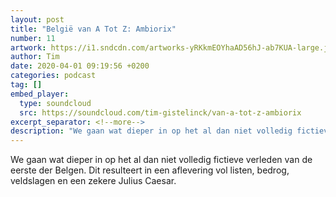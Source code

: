 ```yaml
---
layout: post
title: "België van A Tot Z: Ambiorix"
number: 11
artwork: https://i1.sndcdn.com/artworks-yRKkmEOYhaAD56hJ-ab7KUA-large.jpg
author: Tim
date: 2020-04-01 09:19:56 +0200
categories: podcast
tag: []
embed_player:
  type: soundcloud
  src: https://soundcloud.com/tim-gistelinck/van-a-tot-z-ambiorix
excerpt_separator: <!--more-->
description: "We gaan wat dieper in op het al dan niet volledig fictieve verleden van de eerste der Belgen."
---
```

We gaan wat dieper in op het al dan niet volledig fictieve verleden van de eerste der Belgen. Dit resulteert in een aflevering vol listen, bedrog, veldslagen en een zekere Julius Caesar.